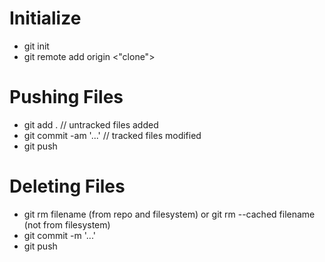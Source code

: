 # Initialize

* git init
* git remote add origin <"clone">

# Pushing Files

* git add . // untracked files added
* git commit -am '...' // tracked files modified
* git push

# Deleting Files

* git rm filename (from repo and filesystem) or git rm --cached filename (not from filesystem)
* git commit -m '...'
* git push